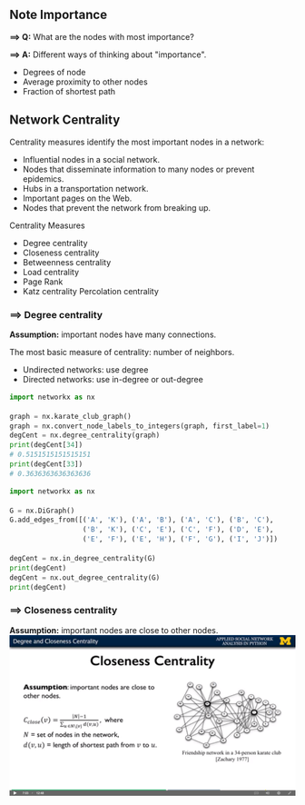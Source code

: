 ## Note Importance

__==> Q:__ What are the nodes with most importance?

__==> A:__ Different ways of thinking about "importance".
- Degrees of node
- Average proximity to other nodes
- Fraction of shortest path

## Network Centrality

Centrality measures identify the most important nodes in a network:

- Influential nodes in a social network.
- Nodes that disseminate information to many nodes or prevent epidemics.
- Hubs in a transportation network.
- Important pages on the Web.
- Nodes that prevent the network from breaking up.

Centrality Measures 
- Degree centrality 
- Closeness centrality 
- Betweenness centrality 
- Load centrality 
- Page Rank 
- Katz centrality Percolation centrality 

### ==> Degree centrality 
__Assumption:__ important nodes have many connections. 

The most basic measure of centrality: number of neighbors. 
- Undirected networks: use degree 
- Directed networks: use in-degree or out-degree 

```python
import networkx as nx

graph = nx.karate_club_graph()
graph = nx.convert_node_labels_to_integers(graph, first_label=1)
degCent = nx.degree_centrality(graph)
print(degCent[34])
# 0.5151515151515151
print(degCent[33])
# 0.3636363636363636
```

```python
import networkx as nx

G = nx.DiGraph()
G.add_edges_from([('A', 'K'), ('A', 'B'), ('A', 'C'), ('B', 'C'),
                  ('B', 'K'), ('C', 'E'), ('C', 'F'), ('D', 'E'),
                  ('E', 'F'), ('E', 'H'), ('F', 'G'), ('I', 'J')])

degCent = nx.in_degree_centrality(G)
print(degCent)
degCent = nx.out_degree_centrality(G)
print(degCent)
```

### ==> Closeness centrality 
__Assumption:__ important nodes are close to other nodes.
<img src='../images/12.png' />
 